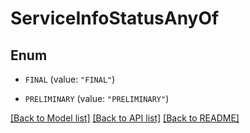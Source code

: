 # ServiceInfoStatusAnyOf

## Enum


* `FINAL` (value: `"FINAL"`)

* `PRELIMINARY` (value: `"PRELIMINARY"`)


[[Back to Model list]](../README.md#documentation-for-models) [[Back to API list]](../README.md#documentation-for-api-endpoints) [[Back to README]](../README.md)



